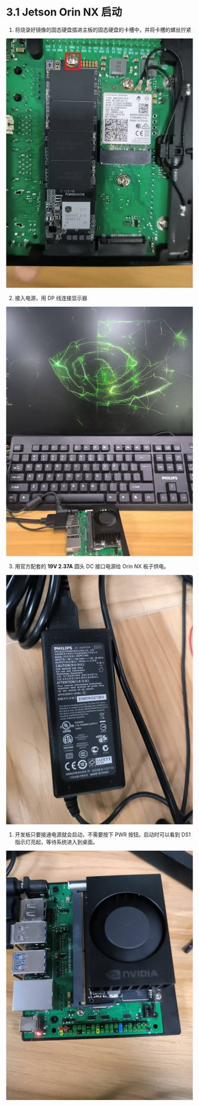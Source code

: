 # 3.1 Jetson Orin NX 启动

1. 将烧录好镜像的固态硬盘插进主板的固态硬盘的卡槽中，并将卡槽的螺丝拧紧

![insert SSD](images/insert_ssd.png)

2. 接入电源，用 DP 线连接显示器

![Connect power and DP](images/connect_power_and_dp.png)

3. 用官方配套的 **19V 2.37A** 圆头 DC 接口电源给 Orin NX 板子供电。

![DC power supply](images/dc_power_supply.png)

1. 开发板只要接通电源就会启动，不需要按下 PWR 按钮。启动时可以看到 DS1 指示灯亮起，等待系统进入到桌面。

![Startup](images/startup.png)
